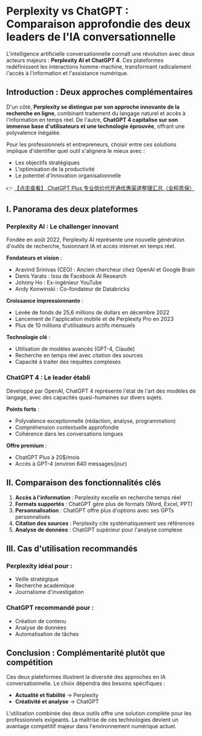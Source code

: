 # Perplexity vs ChatGPT : Comparaison approfondie des deux leaders de l'IA conversationnelle

L'intelligence artificielle conversationnelle connaît une révolution avec deux acteurs majeurs : **Perplexity AI et ChatGPT 4**. Ces plateformes redéfinissent les interactions homme-machine, transformant radicalement l'accès à l'information et l'assistance numérique.

## Introduction : Deux approches complémentaires

D'un côté, **Perplexity se distingue par son approche innovante de la recherche en ligne**, combinant traitement du langage naturel et accès à l'information en temps réel. De l'autre, **ChatGPT 4 capitalise sur son immense base d'utilisateurs et une technologie éprouvée**, offrant une polyvalence inégalée.

Pour les professionnels et entrepreneurs, choisir entre ces solutions implique d'identifier quel outil s'alignera le mieux avec :

- Les objectifs stratégiques
- L'optimisation de la productivité
- Le potentiel d'innovation organisationnelle

👉 [【点击查看】 ChatGPT Plus 专业低价代开通优惠渠道整理汇总（全程质保）](https://bit.ly/DaiKai)

## I. Panorama des deux plateformes

### Perplexity AI : Le challenger innovant

Fondée en août 2022, Perplexity AI représente une nouvelle génération d'outils de recherche, fusionnant IA et accès internet en temps réel.

**Fondateurs et vision** :
- Aravind Srinivas (CEO) : Ancien chercheur chez OpenAI et Google Brain
- Denis Yarats : Issu de Facebook AI Research
- Johnny Ho : Ex-ingénieur YouTube
- Andy Konwinski : Co-fondateur de Databricks

**Croissance impressionnante** :
- Levée de fonds de 25,6 millions de dollars en décembre 2022
- Lancement de l'application mobile et de Perplexity Pro en 2023
- Plus de 10 millions d'utilisateurs actifs mensuels

**Technologie clé** :
- Utilisation de modèles avancés (GPT-4, Claude)
- Recherche en temps réel avec citation des sources
- Capacité à traiter des requêtes complexes

### ChatGPT 4 : Le leader établi

Développé par OpenAI, ChatGPT 4 représente l'état de l'art des modèles de langage, avec des capacités quasi-humaines sur divers sujets.

**Points forts** :
- Polyvalence exceptionnelle (rédaction, analyse, programmation)
- Compréhension contextuelle approfondie
- Cohérence dans les conversations longues

**Offre premium** :
- ChatGPT Plus à 20$/mois
- Accès à GPT-4 (environ 640 messages/jour)

## II. Comparaison des fonctionnalités clés

1. **Accès à l'information** : Perplexity excelle en recherche temps réel
2. **Formats supportés** : ChatGPT gère plus de formats (Word, Excel, PPT)
3. **Personnalisation** : ChatGPT offre plus d'options avec ses GPTs personnalisés
4. **Citation des sources** : Perplexity cite systématiquement ses références
5. **Analyse de données** : ChatGPT supérieur pour l'analyse complexe

## III. Cas d'utilisation recommandés

### Perplexity idéal pour :
- Veille stratégique
- Recherche académique
- Journalisme d'investigation

### ChatGPT recommandé pour :
- Création de contenu
- Analyse de données
- Automatisation de tâches

## Conclusion : Complémentarité plutôt que compétition

Ces deux plateformes illustrent la diversité des approches en IA conversationnelle. Le choix dépendra des besoins spécifiques :

- **Actualité et fiabilité** → Perplexity
- **Créativité et analyse** → ChatGPT

L'utilisation combinée des deux outils offre une solution complète pour les professionnels exigeants. La maîtrise de ces technologies devient un avantage compétitif majeur dans l'environnement numérique actuel.